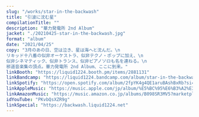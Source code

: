```yaml
---
slug: "/works/star-in-the-backwash"
title: "引波に沈む星"
compilationTitle: ""
description: "華力発電所 2nd Album"
jacket: "./20210425-star-in-the-backwash.jpg"
format: "album"
date: "2021/04/25"
copy: "3月のあの日、空は泣き、星は海へと沈んだ。\n
リキッド十八番の似非オーケストラ、似非テクノ・ポップに加え、\n
似非シネマティック、似非トランス、似非ピアノソロも名を連ねる。\n
邪道音楽集の頂点。華力発電所 2nd Album、ここに到来。"
linkBooth: "https://liquid1224.booth.pm/items/2881131"
linkBandcamp: "https://liquid1224.bandcamp.com/album/star-in-the-backwash"
linkSpotify: "https://open.spotify.com/album/2fpYK4g4QE1aruBAshBxRb?si=dlEViHm8SqSBTl0FbWu4iQ"
linkAppleMusic: "https://music.apple.com/jp/album/%E5%BC%95%E6%B3%A2%E3%81%AB%E6%B2%88%E3%82%80%E6%98%9F/1575494166"
linkAmazonMusic: "https://music.amazon.co.jp/albums/B098SR3MV5?marketplaceId=A1VC38T7YXB528&musicTerritory=JP&ref=dm_sh_n5s7X9R3w7arRdZseZQUIs1V1"
idYouTube: "PKvbQsXZR9g"
linkSpecial: "https://backwash.liquid1224.net"
---
```

